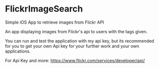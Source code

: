 # FlickrImageSearch
Simple iOS App to retrieve images from Flickr API

An app displaying images from Flickr's api to users with the tags given.

You can run and test the application with my api key, but its recommended for you to get your own Api key for your further work and your own applications.

For Api Key and more:
https://www.flickr.com/services/developer/api/
